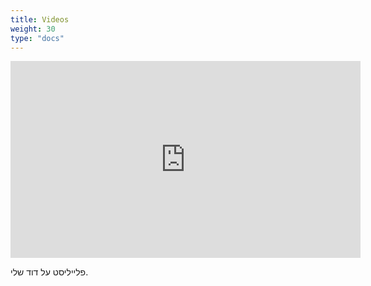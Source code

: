 ```yaml
---
title: Videos
weight: 30
type: "docs"
---
```


<iframe width="560" height="315" src="https://www.youtube.com/embed/71tn1IMgwC0?si=49p6ij81T9vL5hH5" title="YouTube video player" frameborder="0" allow="accelerometer; autoplay; clipboard-write; encrypted-media; gyroscope; picture-in-picture; web-share" allowfullscreen></iframe>

פלייליסט על דוד שלי.